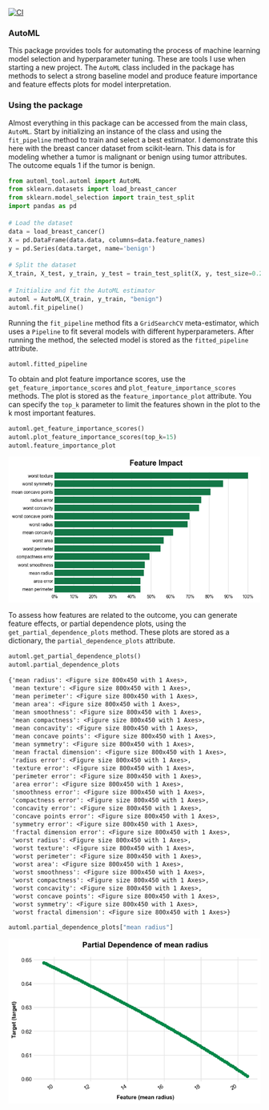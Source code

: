 [![CI](https://github.com/AndrewCarr24/automl_tool/actions/workflows/ci.yml/badge.svg)](https://github.com/AndrewCarr24/automl_tool/actions/workflows/ci.yml)

### AutoML

This package provides tools for automating the process of machine learning model selection and hyperparameter tuning. These are tools I use when starting a new project. The `AutoML` class included in the package has methods to select a strong baseline model and produce feature importance and feature effects plots for model interpretation.

### Using the package 

Almost everything in this package can be accessed from the main class, `AutoML`. Start by initializing an instance of the class and using the `fit_pipeline` method to train and select a best estimator. I demonstrate this here with the breast cancer dataset from scikit-learn. This data is for modeling whether a tumor is malignant or benign using tumor attributes. The outcome equals 1 if the tumor is benign.


```python
from automl_tool.automl import AutoML
from sklearn.datasets import load_breast_cancer
from sklearn.model_selection import train_test_split
import pandas as pd 

# Load the dataset
data = load_breast_cancer()
X = pd.DataFrame(data.data, columns=data.feature_names)
y = pd.Series(data.target, name='benign')

# Split the dataset
X_train, X_test, y_train, y_test = train_test_split(X, y, test_size=0.2, random_state=42)

# Initialize and fit the AutoML estimator
automl = AutoML(X_train, y_train, "benign")
automl.fit_pipeline()

```

Running the `fit_pipeline` method fits a `GridSearchCV` meta-estimator, which uses a `Pipeline` to fit several models with different hyperparameters. After running the method, the selected model is stored as the `fitted_pipeline` attribute. 


```python
automl.fitted_pipeline
```

To obtain and plot feature importance scores, use the `get_feature_importance_scores` and `plot_feature_importance_scores` methods. The plot is stored as the `feature_importance_plot` attribute. You can specify the `top_k` parameter to limit the features shown in the plot to the k most important features. 


```python
automl.get_feature_importance_scores()
automl.plot_feature_importance_scores(top_k=15)
automl.feature_importance_plot
```




    
![](img/README_5_0.png)
    



To assess how features are related to the outcome, you can generate feature effects, or partial dependence plots, using the `get_partial_dependence_plots` method. These plots are stored as a dictionary, the `partial_dependence_plots` attribute.


```python
automl.get_partial_dependence_plots()
automl.partial_dependence_plots
```




    {'mean radius': <Figure size 800x450 with 1 Axes>,
     'mean texture': <Figure size 800x450 with 1 Axes>,
     'mean perimeter': <Figure size 800x450 with 1 Axes>,
     'mean area': <Figure size 800x450 with 1 Axes>,
     'mean smoothness': <Figure size 800x450 with 1 Axes>,
     'mean compactness': <Figure size 800x450 with 1 Axes>,
     'mean concavity': <Figure size 800x450 with 1 Axes>,
     'mean concave points': <Figure size 800x450 with 1 Axes>,
     'mean symmetry': <Figure size 800x450 with 1 Axes>,
     'mean fractal dimension': <Figure size 800x450 with 1 Axes>,
     'radius error': <Figure size 800x450 with 1 Axes>,
     'texture error': <Figure size 800x450 with 1 Axes>,
     'perimeter error': <Figure size 800x450 with 1 Axes>,
     'area error': <Figure size 800x450 with 1 Axes>,
     'smoothness error': <Figure size 800x450 with 1 Axes>,
     'compactness error': <Figure size 800x450 with 1 Axes>,
     'concavity error': <Figure size 800x450 with 1 Axes>,
     'concave points error': <Figure size 800x450 with 1 Axes>,
     'symmetry error': <Figure size 800x450 with 1 Axes>,
     'fractal dimension error': <Figure size 800x450 with 1 Axes>,
     'worst radius': <Figure size 800x450 with 1 Axes>,
     'worst texture': <Figure size 800x450 with 1 Axes>,
     'worst perimeter': <Figure size 800x450 with 1 Axes>,
     'worst area': <Figure size 800x450 with 1 Axes>,
     'worst smoothness': <Figure size 800x450 with 1 Axes>,
     'worst compactness': <Figure size 800x450 with 1 Axes>,
     'worst concavity': <Figure size 800x450 with 1 Axes>,
     'worst concave points': <Figure size 800x450 with 1 Axes>,
     'worst symmetry': <Figure size 800x450 with 1 Axes>,
     'worst fractal dimension': <Figure size 800x450 with 1 Axes>}




```python
automl.partial_dependence_plots["mean radius"]
```




    
![](img/README_8_0.png)
    




```python

```
